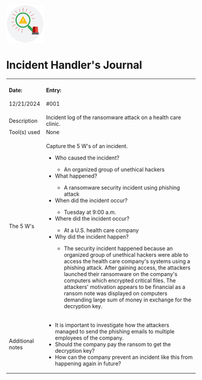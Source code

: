 <img src="journal.jpeg" alt="journal" height=100 width=100>

# Incident Handler's Journal

<table>
    <tr>
        <td>
            <h4>Date:</h4>
            <p>12/21/2024</p>
        </td>
        <td>
            <h4>Entry:</h4>
            <p>#001</p>
        </td>
    </tr>
    <tr>
        <td>Description</td>
        <td>Incident log of the ransomware attack on a health care clinic.</td>
    </tr>
    <tr>
        <td>Tool(s) used</td>
        <td>None</td>
    </tr>
    <tr>
        <td>The 5 W's</td>
        <td>
            <p>Capture the 5 W's of an incident.</p>
            <ul>
                <li>Who caused the incident?</li>
                <ul><li>An organized group of unethical hackers</li></ul>
                <li>What happened?</li>
                <ul><li>A ransomware security incident using phishing attack</li></ul>
                <li>When did the incident occur?</li>
                <ul><li>Tuesday at 9:00 a.m.</li></ul>
                <li>Where did the incident occur?</li>
                <ul><li>At a U.S. health care company</li></ul>
                <li>Why did the incident happen?</li>
                <ul><li>The security incident happened because an organized group of unethical hackers were able to access the health care company's systems using a phishing attack. After gaining access, the attackers launched their ransomware on the company's computers which encrypted critical files. The attackers' motivation appears to be financial as a ransom note was displayed on computers demanding large sum of money in exchange for the decryption key.</li></ul>
            </ul>
        </td>
    </tr>
    <tr>
        <td>Additional notes</td>
        <td>
            <ul>
                <li>It is important to investigate how the attackers managed to send the phishing emails to multiple employees of the company.</li>
                <li>Should the company pay the ransom to get the decryption key?</li>
                <li>How can the company prevent an incident like this from happening again in future?</li>
            </ul>
        </td>
    </tr>
</table>